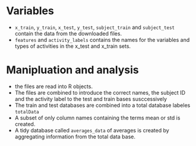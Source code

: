 # Variables

* `x_train`, `y_train`, `x_test`, `y_test`, `subject_train` and `subject_test` contain the data from the downloaded files.
* `features` and `activity_labels` contains the names for the variables and types of activities in the x_test and x_train sets.

# Manipluation and analysis

* the files are read into R objects.
* The files are combined to introduce the correct names, the subject ID and the activity label to the test and train bases susccessively
* The train and test databases are combined into a total database labeles `totalData`
* A subset of only column names containing the terms mean or std is created.
* A tidy database called `averages_data` of averages is created by aggregating information from the total data base.
